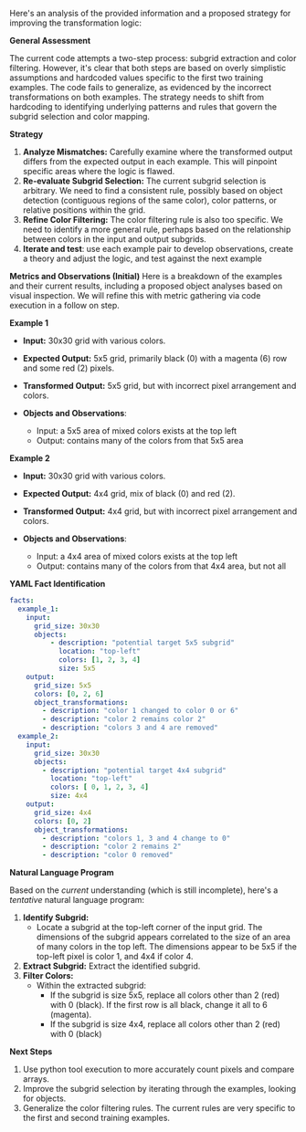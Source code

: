 Here's an analysis of the provided information and a proposed strategy for improving the transformation logic:

**General Assessment**

The current code attempts a two-step process: subgrid extraction and color filtering. However, it's clear that both steps are based on overly simplistic assumptions and hardcoded values specific to the first two training examples. The code fails to generalize, as evidenced by the incorrect transformations on both examples. The strategy needs to shift from hardcoding to identifying underlying patterns and rules that govern the subgrid selection and color mapping.

**Strategy**

1.  **Analyze Mismatches:** Carefully examine where the transformed output differs from the expected output in each example. This will pinpoint specific areas where the logic is flawed.
2.  **Re-evaluate Subgrid Selection:** The current subgrid selection is arbitrary. We need to find a consistent rule, possibly based on object detection (contiguous regions of the same color), color patterns, or relative positions within the grid.
3.  **Refine Color Filtering:** The color filtering rule is also too specific. We need to identify a more general rule, perhaps based on the relationship between colors in the input and output subgrids.
4. **Iterate and test**: use each example pair to develop observations, create a
   theory and adjust the logic, and test against the next example

**Metrics and Observations (Initial)**
Here is a breakdown of the examples and their current results, including a proposed object analyses based on visual inspection. We will refine this with metric gathering via code execution in a follow on step.

**Example 1**

*   **Input:** 30x30 grid with various colors.
*   **Expected Output:** 5x5 grid, primarily black (0) with a magenta (6) row and some red (2) pixels.
*   **Transformed Output:** 5x5 grid, but with incorrect pixel arrangement and colors.
* **Objects and Observations**:

    * Input: a 5x5 area of mixed colors exists at the top left
    * Output: contains many of the colors from that 5x5 area

**Example 2**

*   **Input:** 30x30 grid with various colors.
*   **Expected Output:** 4x4 grid, mix of black (0) and red (2).
*   **Transformed Output:** 4x4 grid, but with incorrect pixel arrangement and colors.
* **Objects and Observations**:

    * Input: a 4x4 area of mixed colors exists at the top left
    * Output: contains many of the colors from that 4x4 area, but not all

**YAML Fact Identification**

```yaml
facts:
  example_1:
    input:
      grid_size: 30x30
      objects:
          - description: "potential target 5x5 subgrid"
            location: "top-left"
            colors: [1, 2, 3, 4]
            size: 5x5
    output:
      grid_size: 5x5
      colors: [0, 2, 6]
      object_transformations:
        - description: "color 1 changed to color 0 or 6"
        - description: "color 2 remains color 2"
        - description: "colors 3 and 4 are removed"
  example_2:
    input:
      grid_size: 30x30
      objects:
        - description: "potential target 4x4 subgrid"
          location: "top-left"
          colors: [ 0, 1, 2, 3, 4]
          size: 4x4
    output:
      grid_size: 4x4
      colors: [0, 2]
      object_transformations:
        - description: "colors 1, 3 and 4 change to 0"
        - description: "color 2 remains 2"
        - description: "color 0 removed"

```


**Natural Language Program**

Based on the *current* understanding (which is still incomplete), here's a *tentative* natural language program:

1.  **Identify Subgrid:**
    *   Locate a subgrid at the top-left corner of the input grid. The dimensions of the subgrid appears correlated to the size of an area of many colors in the top left. The dimensions appear to be 5x5 if the top-left pixel is color 1, and 4x4 if color 4.
2.  **Extract Subgrid:** Extract the identified subgrid.
3.  **Filter Colors:**
    *   Within the extracted subgrid:
        *   If the subgrid is size 5x5, replace all colors other than 2 (red) with 0 (black). If the first row is all black, change it all to 6 (magenta).
        *   If the subgrid is size 4x4, replace all colors other than 2 (red) with 0 (black)

**Next Steps**

1.  Use python tool execution to more accurately count pixels and compare
    arrays.
2.  Improve the subgrid selection by iterating through the examples, looking for
    objects.
3.  Generalize the color filtering rules. The current rules are very specific to the first and second training examples.
